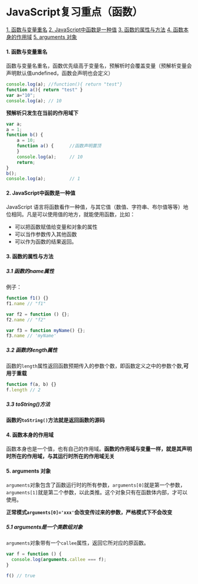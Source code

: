 # JavaScript复习重点（函数）

[1. 函数与变量重名](#1)
[2. JavaScript中函数是一种值](#2)
[3. 函数的属性与方法](#3)
[4. 函数本身的作用域](#4)
[5. arguments 对象](#5)












#### <span id='1'>1. 函数与变量重名</span>

函数与变量名重名，函数优先级高于变量名，预解析时会覆盖变量（预解析变量会声明默认值undefined，函数会声明也会定义）

```javascript
console.log(a); //function(){ return "test"}
function a(){ return "test" }
var a="10"; 
console.log(a); // 10
```
**预解析只发生在当前的作用域下**
```js
var a;
a = 1;
function b() {
	a = 10;
	function a() {    	//函数声明置顶
	}
	console.log(a);		// 10
	return;
}
b();
console.log(a);			// 1
```


#### <span id='2'>2. JavaScript中函数是一种值</span>

JavaScript 语言将函数看作一种值，与其它值（数值、字符串、布尔值等等）地位相同。凡是可以使用值的地方，就能使用函数，比如：

* 可以把函数赋值给变量和对象的属性
* 可以当作参数传入其他函数
* 可以作为函数的结果返回。



#### <span id='3'>3. 函数的属性与方法</span>

##### 3.1 函数的name属性

例子：

```js
function f1() {}
f1.name // "f1"
```

```js
var f2 = function () {};
f2.name // "f2"
```

```js
var f3 = function myName() {};
f3.name // 'myName'
```

##### 3.2 函数的length属性

函数的`length`属性返回函数预期传入的参数个数，即函数定义之中的参数个数,**可用于重载**

```js
function f(a, b) {}
f.length // 2
```

##### 3.3 toString()方法

**函数的`toString()`方法就是返回函数的源码**



#### <span id='4'>4. 函数本身的作用域</span>

函数本身也是一个值，也有自己的作用域。**函数的作用域与变量一样，就是其声明时所在的作用域，与其运行时所在的作用域无关**



#### <span id='5'>5. arguments 对象</span>

`arguments`对象包含了函数运行时的所有参数，`arguments[0]`就是第一个参数，`arguments[1]`就是第二个参数，以此类推。这个对象只有在函数体内部，才可以使用。

**正常模式`arguments[0]='xxx'`会改变传过来的参数，严格模式下不会改变**

##### 5.1 arguments是一个类数组对象

`arguments`对象带有一个`callee`属性，返回它所对应的原函数。

```js
var f = function () {
  console.log(arguments.callee === f);
}

f() // true
```
















